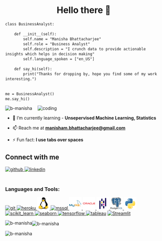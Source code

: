 <h1 align="center">Hello there 👋 </h1>

```
class BusinessAnalyst:

    def __init__(self):
        self.name = "Manisha Bhattacharjee"
        self.role = "Business Analyst"
        self.description = "I crunch data to provide actionable insights which helps in decision making"
        self.language_spoken = ["en_US"]

    def say_hi(self):
        print("Thanks for dropping by, hope you find some of my work interesting.")


me = BusinessAnalyst()
me.say_hi()
```

<img align="right" alt = "coding" width="400" src="https://camo.githubusercontent.com/6f5e3ead776bc722fbfc3da2c8b1454a7a5f27a07b34c0ced075f90a6c25a3be/68747470733a2f2f6d69726f2e6d656469756d2e636f6d2f6d61782f313630302f302a4b32574c4d5445784c79696461374f522e676966">

<p align="left"> <img src="https://komarev.com/ghpvc/?username=b-manisha&label=Profile%20views&color=0e75b6&style=flat" alt="b-manisha" /> </p>

- 🌱 I’m currently learning - **Unsepervised Machine Learning, Statistics**

- 📫 Reach me at **manisham.bhattacharjee@gmail.com**

- ⚡ Fun fact: **I use tabs over spaces**


## Connect with me  
<div align="left">
<a href="https://github.com/b-manisha" target="_blank">
<img src=https://img.shields.io/badge/github-%2324292e.svg?&style=for-the-badge&logo=github&logoColor=white alt=github style="margin-bottom: 5px;" />
</a>

<a href="https://linkedin.com/in/manishamb" target="_blank">
<img src=https://img.shields.io/badge/linkedin-%231E77B5.svg?&style=for-the-badge&logo=linkedin&logoColor=white alt=linkedin style="margin-bottom: 5px;" />
</a>
 
</div>  
  

<br/>  

<h3 align="left">Languages and Tools:</h3>
<p align="left"> <a href="https://git-scm.com/" target="_blank" rel="noreferrer"> <img src="https://www.vectorlogo.zone/logos/git-scm/git-scm-icon.svg" alt="git" width="40" height="40"/> </a> <a href="https://heroku.com" target="_blank" rel="noreferrer"> <img src="https://www.vectorlogo.zone/logos/heroku/heroku-icon.svg" alt="heroku" width="40" height="40"/> </a> <a href="https://www.linux.org/" target="_blank" rel="noreferrer"> <img src="https://raw.githubusercontent.com/devicons/devicon/master/icons/linux/linux-original.svg" alt="linux" width="40" height="40"/> </a> <a href="https://www.microsoft.com/en-us/sql-server" target="_blank" rel="noreferrer"> <img src="https://www.svgrepo.com/show/303229/microsoft-sql-server-logo.svg" alt="mssql" width="40" height="40"/> </a> <a href="https://www.mysql.com/" target="_blank" rel="noreferrer"> <img src="https://raw.githubusercontent.com/devicons/devicon/master/icons/mysql/mysql-original-wordmark.svg" alt="mysql" width="40" height="40"/> </a> <a href="https://www.oracle.com/" target="_blank" rel="noreferrer"> <img src="https://raw.githubusercontent.com/devicons/devicon/master/icons/oracle/oracle-original.svg" alt="oracle" width="40" height="40"/> </a> <a href="https://pandas.pydata.org/" target="_blank" rel="noreferrer"> <img src="https://raw.githubusercontent.com/devicons/devicon/2ae2a900d2f041da66e950e4d48052658d850630/icons/pandas/pandas-original.svg" alt="pandas" width="40" height="40"/> </a> <a href="https://www.postgresql.org" target="_blank" rel="noreferrer"> <img src="https://raw.githubusercontent.com/devicons/devicon/master/icons/postgresql/postgresql-original-wordmark.svg" alt="postgresql" width="40" height="40"/> </a> <a href="https://www.python.org" target="_blank" rel="noreferrer"> <img src="https://raw.githubusercontent.com/devicons/devicon/master/icons/python/python-original.svg" alt="python" width="40" height="40"/> </a> <a href="https://scikit-learn.org/" target="_blank" rel="noreferrer"> <img src="https://upload.wikimedia.org/wikipedia/commons/0/05/Scikit_learn_logo_small.svg" alt="scikit_learn" width="40" height="40"/> </a> <a href="https://seaborn.pydata.org/" target="_blank" rel="noreferrer"> <img src="https://seaborn.pydata.org/_images/logo-mark-lightbg.svg" alt="seaborn" width="40" height="40"/> </a> <a href="https://www.tensorflow.org" target="_blank" rel="noreferrer"> <img src="https://www.vectorlogo.zone/logos/tensorflow/tensorflow-icon.svg" alt="tensorflow" width="40" height="40"/> 
  <a href="https://www.tableau.com" target="_blank" rel="noreferrer"><img src="https://vectorwiki.com/images/Tb8i6__tableau-logo.svg" alt="tableau" width="80" height="40"/></a> 
 <a href="https://www.tableau.com" target="_blank" rel="noreferrer"><img src="https://streamlit.io/images/brand/streamlit-logo-primary-colormark-darktext.png" alt="Streamlit" width="80" height="45"/></a>   
</p>
<p><img align="left" src="https://github-readme-stats.vercel.app/api/top-langs?username=b-manisha&show_icons=true&locale=en&layout=compact" alt="b-manisha" /></p>

<p><img align="center" src="https://github-readme-stats.vercel.app/api?username=b-manisha&show_icons=true&locale=en" alt="b-manisha"/></p>

<p><img align="center" src="https://github-readme-streak-stats.herokuapp.com/?user=b-manisha&" alt="b-manisha" /></p>


